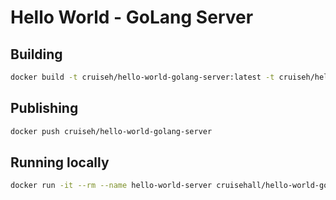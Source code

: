 # Hello World - GoLang Server

## Building

```sh
docker build -t cruiseh/hello-world-golang-server:latest -t cruiseh/hello-world-golang-server:$(git log -1 --format=%h)  .
```

## Publishing

```sh
docker push cruiseh/hello-world-golang-server
```
## Running locally

```sh
docker run -it --rm --name hello-world-server cruisehall/hello-world-golang-server
```